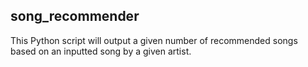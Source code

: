 ## song_recommender
This Python script will output a given number of recommended songs based on an inputted song by a given artist. 
